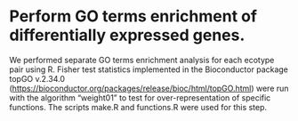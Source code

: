 
# Perform GO terms enrichment of differentially expressed genes.

We performed separate GO terms enrichment analysis for each ecotype pair using R. Fisher test statistics implemented in the Bioconductor package topGO v.2.34.0 (https://bioconductor.org/packages/release/bioc/html/topGO.html) were run with the algorithm “weight01” to test for over-representation of specific functions. 
The scripts make.R and functions.R were used for this step.

